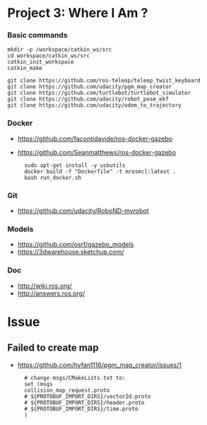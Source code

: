 # Project 3: Where I Am ?

### Basic commands

    mkdir -p /workspace/catkin_ws/src
    cd workspace/catkin_ws/src
    catkin_init_workspace
    catkin_make

    git clone https://github.com/ros-teleop/teleop_twist_keyboard
    git clone https://github.com/udacity/pgm_map_creator
    git clone https://github.com/turtlebot/turtlebot_simulator
    git clone https://github.com/udacity/robot_pose_ekf
    git clone https://github.com/udacity/odom_to_trajectory


### Docker

- https://github.com/facontidavide/ros-docker-gazebo
- https://github.com/Seanmatthews/ros-docker-gazebo


        sudo apt-get install -y usbutils
        docker build -f "Dockerfile" -t mrosmcl:latest .
        bash run_docker.sh


### Git

- https://github.com/udacity/RoboND-myrobot


### Models

- https://github.com/osrf/gazebo_models
- https://3dwarehouse.sketchup.com/


### Doc

- http://wiki.ros.org/
- http://answers.ros.org/


# Issue

## Failed to create map
- https://github.com/hyfan1116/pgm_map_creator/issues/1

        # change msgs/CMakeLists.txt to:
        set (msgs
        collision_map_request.proto
        # ${PROTOBUF_IMPORT_DIRS}/vector2d.proto
        # ${PROTOBUF_IMPORT_DIRS}/header.proto
        # ${PROTOBUF_IMPORT_DIRS}/time.proto
        )